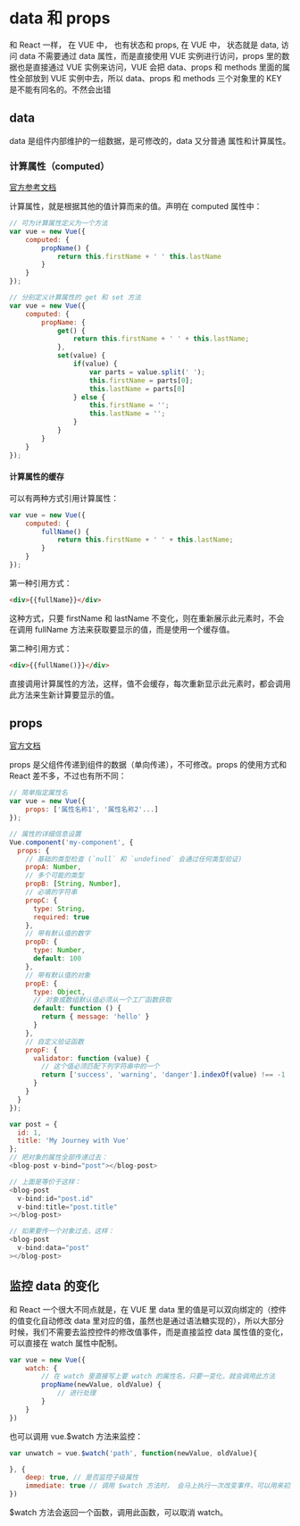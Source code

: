 # data 和 props

和 React 一样， 在 VUE 中， 也有状态和 props, 在 VUE 中， 状态就是 data, 访问 data 不需要通过 data 属性，而是直接使用 VUE 实例进行访问，props 里的数据也是直接通过 VUE 实例来访问，VUE 会把 data、props 和 methods 里面的属性全部放到 VUE 实例中去，所以 data、props 和 methods 三个对象里的 KEY 是不能有同名的。不然会出错

## data
data 是组件内部维护的一组数据，是可修改的，data 又分普通 属性和计算属性。

### 计算属性（computed） 
[官方参考文档](https://cn.vuejs.org/v2/guide/computed.html)

计算属性，就是根据其他的值计算而来的值。声明在 computed 属性中：

~~~javascript
// 可为计算属性定义为一个方法
var vue = new Vue({
    computed: {
        propName() {
            return this.firstName + ' ' this.lastName
        }
    }
});

// 分别定义计算属性的 get 和 set 方法
var vue = new Vue({
    computed: {
        propName: {
            get() {
                return this.firstName + ' ' + this.lastName;
            },
            set(value) {
                if(value) {
                    var parts = value.split(' ');
                    this.firstName = parts[0];
                    this.lastName = parts[0]
                } else {
                    this.firstName = '';
                    this.lastName = '';
                }
            }
        }
    }
});
~~~

#### 计算属性的缓存
可以有两种方式引用计算属性：
~~~javascript
var vue = new Vue({
    computed: {
        fullName() {
            return this.firstName + ' ' + this.lastName;
        }
    }
});
~~~
第一种引用方式：
~~~html
<div>{{fullName}}</div>
~~~
这种方式，只要 firstName 和 lastName 不变化，则在重新展示此元素时，不会在调用 fullName 方法来获取要显示的值，而是使用一个缓存值。

第二种引用方式：
~~~html
<div>{{fullName()}}</div>
~~~
直接调用计算属性的方法，这样，值不会缓存，每次重新显示此元素时，都会调用此方法来生新计算要显示的值。

## props
[官方文档](https://cn.vuejs.org/v2/guide/components-props.html)

props 是父组件传递到组件的数据（单向传递），不可修改。props 的使用方式和 React 差不多，不过也有所不同：

~~~javascript
// 简单指定属性名
var vue = new Vue({
    props: ['属性名称1', '属性名称2'...]
});

// 属性的详细信息设置
Vue.component('my-component', {
  props: {
    // 基础的类型检查 (`null` 和 `undefined` 会通过任何类型验证)
    propA: Number,
    // 多个可能的类型
    propB: [String, Number],
    // 必填的字符串
    propC: {
      type: String,
      required: true
    },
    // 带有默认值的数字
    propD: {
      type: Number,
      default: 100
    },
    // 带有默认值的对象
    propE: {
      type: Object,
      // 对象或数组默认值必须从一个工厂函数获取
      default: function () {
        return { message: 'hello' }
      }
    },
    // 自定义验证函数
    propF: {
      validator: function (value) {
        // 这个值必须匹配下列字符串中的一个
        return ['success', 'warning', 'danger'].indexOf(value) !== -1
      }
    }
  }
});
~~~

~~~javascript
var post = {
  id: 1,
  title: 'My Journey with Vue'
};
// 把对象的属性全部传递过去：
<blog-post v-bind="post"></blog-post>

// 上面是等价于这样：
<blog-post
  v-bind:id="post.id"
  v-bind:title="post.title"
></blog-post>

// 如果要传一个对象过去，这样：
<blog-post
  v-bind:data="post"
></blog-post>
~~~

## 监控 data 的变化

和 React 一个很大不同点就是，在 VUE 里 data 里的值是可以双向绑定的（控件的值变化自动修改 data 里对应的值，虽然也是通过语法糖实现的），所以大部分时候，我们不需要去监控控件的修改值事件，而是直接监控 data 属性值的变化，可以直接在 watch 属性中配制。

~~~js
var vue = new Vue({
    watch: {
        // 在 watch 里直接写上要 watch 的属性名，只要一变化，就会调用此方法
        propName(newValue, oldValue) {
            // 进行处理
        }
    }
})
~~~

也可以调用 vue.$watch 方法来监控：
~~~javascript
var unwatch = vue.$watch('path', function(newValue, oldValue){

}, {
    deep: true, // 是否监控子级属性
    immediate: true // 调用 $watch 方法时， 会马上执行一次改变事件，可以用来初始化
})
~~~

$watch 方法会返回一个函数，调用此函数，可以取消 watch。
